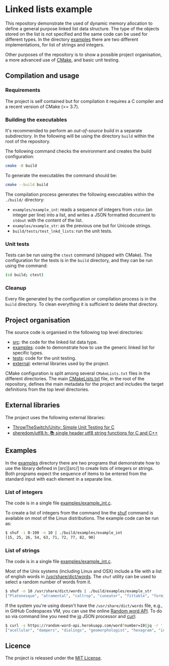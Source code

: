 # Linked lists example

This repository demonstrate the used of dynamic memory allocation to define a general purpose linked list data structure. The type of the objects stored on the list is not specified and the same code can be used for different types. In the directory [examples](examples/) there are two different implementations, for list of strings and integers.

Other purposes of the repository is to show a possible project organisation, a more advanced use of [CMake](https://cmake.org/), and basic unit testing.

## Compilation and usage

### Requirements

The project is self contained but for compilation it requires a C compiler and a recent version of CMake (>= 3.7).

### Building the executables

It's recommended to perform an *out-of-source* build in a separate subdirectory. In the following will be using the directory `build` within the root of the repository.

The following command checks the environment and creates the build configuration:

``` bash
cmake -B build
```

To generate the executables the command should be:

``` bash
cmake --build build
```

The compilation process generates the following executables within the `./build/` directory:

- `examples/example_int`: reads a sequence of integers from `stdin` (an integer per line) into a list, and writes a JSON formatted document to `stdout` with the content of the list.
- `examples/example_str`: as the previous one but for Unicode strings.
- `build/tests/test_lnkd_lists`: run the unit tests.

### Unit tests

Tests can be run using the `ctest` command (shipped with CMake). The configuration for the tests is in the `build` directory, and they can be run using the command:

``` bash
(cd build; ctest)
```

### Cleanup

Every file generated by the configuration or compilation process is in the `build` directory. To clean everything it is sufficient to delete that directory.

## Project organisation

The source code is organised in the following top level directories:

- [src](src/): the code for the linked list data type.
- [examples](examples/): code to demonstrate how to use the generic linked list for specific types.
- [tests](tests/): code for the unit testing.
- [external](external/): external libraries used by the project.

CMake configuration is split among several `CMakeLists.txt` files in the different directories. The main [CMakeLists.txt](CMakeLists.txt) file, in the root of the repository, defines the main metadata for the project and includes the target definitions from the top level directories.

## External libraries

The project uses the following external libraries:

- [ThrowTheSwitch/Unity: Simple Unit Testing for C](https://github.com/ThrowTheSwitch/Unity)
- [sheredom/utf8.h: 📚 single header utf8 string functions for C and C++](https://github.com/sheredom/utf8.h)

## Examples

In the [examples](examples/) directory there are two programs that demonstrate how to use the library defined in [src][src/] to create lists of integers or strings. Both programs expect the sequence of items to be entered from the standard input with each element in a separate line.

### List of integers

The code is in a single file [examples/example_int.c](examples/example_int.c).

To create a list of integers from the command line the [shuf](https://explainshell.com/explain/1/shuf) command is available on most of the Linux distributions. The example code can be run as:

```bash
$ shuf -i 0-100 -n 10 | ./build/examples/example_int 
[15, 25, 26, 54, 63, 71, 72, 77, 82, 90]
```

### List of strings

The code is in a single file [examples/example_int.c](examples/example_str.c).

Most of the Unix systems (including Linux and OSX) include a file with a list of english words in [/usr/share/dict/words](https://en.wikipedia.org/wiki/Words_%28Unix%29). The `shuf` utility can be used to select a random number of words from it.

```bash
$ shuf -n 10 /usr/share/dict/words | ./build/examples/example_str 
["Platonesque", "atramental", "caltrop", "cuneator", "fittable", "formicide", "nonstimulant", "rizzonite", "signify", "spirillaceous"]
```

If the system you're using doesn't have the `/usr/share/dict/words` file, e.g., in GitHub Codespaces VM, you can use the online [Random word API](https://random-word-api.herokuapp.com/home). To do so via command line you need the [jq](https://stedolan.github.io/jq/) JSON processor and [curl](https://curl.se/):

```bash
$ curl -s https://random-word-api.herokuapp.com/word?number=10|jq -r '.[]'|./build/examples/example_str 
["acellular", "dampers", "dialings", "geomorphologist", "hexagram", "invirile", "lecythus", "reinserted", "subpanels", "trypsin"]
```

## Licence

The project is released under the [MIT License](https://choosealicense.com/licenses/mit/).
